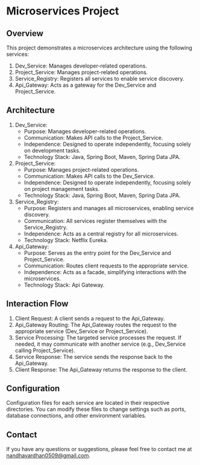 # Microservices Project
## Overview
This project demonstrates a microservices architecture using the following services:
1. Dev_Service: Manages developer-related operations.
2. Project_Service: Manages project-related operations.
3. Service_Registry: Registers all services to enable service discovery.
4. Api_Gateway: Acts as a gateway for the Dev_Service and Project_Service.
## Architecture
1. Dev_Service:
    - Purpose: Manages developer-related operations.
    - Communication: Makes API calls to the Project_Service.
    - Independence: Designed to operate independently, focusing solely on development tasks.
    - Technology Stack: Java, Spring Boot, Maven, Spring Data JPA.
2. Project_Service:
    - Purpose: Manages project-related operations.
    - Communication: Makes API calls to the Dev_Service.
    - Independence: Designed to operate independently, focusing solely on project management tasks.
    - Technology Stack: Java, Spring Boot, Maven, Spring Data JPA.
3. Service_Registry:
    - Purpose: Registers and manages all microservices, enabling service discovery.
    - Communication: All services register themselves with the Service_Registry.
    - Independence: Acts as a central registry for all microservices.
    - Technology Stack: Netflix Eureka.
4. Api_Gateway:
    - Purpose: Serves as the entry point for the Dev_Service and Project_Service.
    - Communication: Routes client requests to the appropriate service.
    - Independence: Acts as a facade, simplifying interactions with the microservices.
    - Technology Stack: Api Gateway.
## Interaction Flow
1. Client Request: A client sends a request to the Api_Gateway.
2. Api_Gateway Routing: The Api_Gateway routes the request to the appropriate service (Dev_Service or Project_Service).
3. Service Processing: The targeted service processes the request. If needed, it may communicate with another service (e.g., Dev_Service calling Project_Service).
4. Service Response: The service sends the response back to the Api_Gateway.
5. Client Response: The Api_Gateway returns the response to the client.
## Configuration
Configuration files for each service are located in their respective directories. You can modify these files to change settings such as ports, database connections, and other environment variables.
## Contact
If you have any questions or suggestions, please feel free to contact me at nandhavardhan0509@gmail.com.
